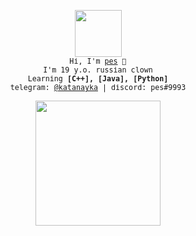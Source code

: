<p align="center">
  <img src="https://github.com/katanayka/katanayka/funny_pictures/blob/main/pepe-saber.gif" width="75"/> <br>
  <samp><sub>
    Hi, I'm <a href="https://github.com/shenanidog">pes</a> 👋<br>
    I'm 19 y.o. russian clown<br>
    Learning <strong>[C++], [Java], [Python]</strong><br>
    telegram: <a href="https://t.me/katanayka">@katanayka</a> | discord: pes#9993<br><br>
  </sub></samp>
  <img src="https://github.com/katanayka/katanayka/funny_pictures/blob/main/asuka.gif" width="200"/>
</p>
